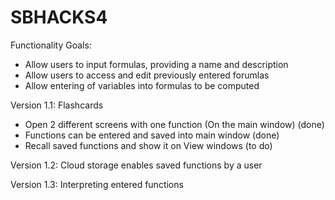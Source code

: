 # SBHACKS4

Functionality Goals:
- Allow users to input formulas, providing a name and description
- Allow users to access and edit previously entered forumlas
- Allow entering of variables into formulas to be computed

Version 1.1: Flashcards 
- Open 2 different screens with one function (On the main window) (done)
- Functions can be entered and saved into main window (done)
- Recall saved functions and show it on View windows (to do)

Version 1.2: Cloud storage enables saved functions by a user

Version 1.3: Interpreting entered functions
